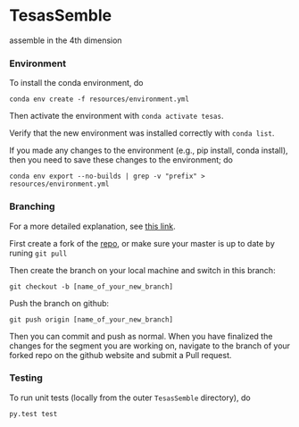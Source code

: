 # TesasSemble
assemble in the 4th dimension 


### Environment

To install the conda environment, do

```
conda env create -f resources/environment.yml
```

Then activate the environment with ```conda activate tesas```.

Verify that the new environment was installed correctly with ```conda list```.

If you made any changes to the environment (e.g., pip install, conda install), then you need to save these changes to the environment; do

```
conda env export --no-builds | grep -v "prefix" > resources/environment.yml
```

### Branching

For a more detailed explanation, see [this link](https://github.com/Kunena/Kunena-Forum/wiki/Create-a-new-branch-with-git-and-manage-branches).

First create a fork of the [repo](https://github.com/cameronmartino/TesasSemble), or make sure your master is up to date by runing ```git pull```

Then create the branch on your local machine and switch in this branch:

```
git checkout -b [name_of_your_new_branch]
```

Push the branch on github:

```
git push origin [name_of_your_new_branch]
```

Then you can commit and push as normal. When you have finalized the changes for the segment you are working on, navigate to the branch of your forked repo on the github website and submit a Pull request.



### Testing

To run unit tests (locally from the outer ```TesasSemble``` directory), do

```bash
py.test test
```
